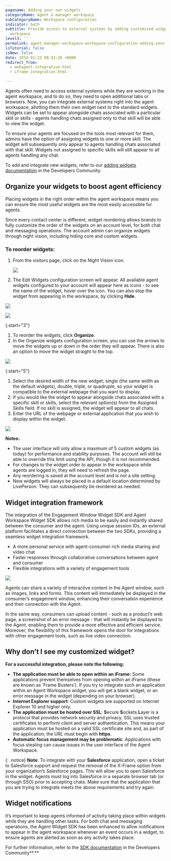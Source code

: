 ```yaml
---
pagename: Adding your own widgets
categoryName: Agent & manager workspace
subCategoryName: Workspace configuration
indicator: both
subtitle: Provide access to external systems by adding customized widgets to the agent
  workspace
level3: ''
permalink: agent-manager-workspace-workspace-configuration-adding-your-own-widgets.html
isTutorial: false
isNew: false
date: 2019-01-23 08:32:26 +0000
redirect_from:
  - webagent-integration.html
  - iframe-integration.html

---
```

Agents often need to access external systems while they are working in the agent workspace, and to do so, they need to open additional tabs or browsers. Now, you can integrate external systems right into the agent workspace, allotting them their own widget next to the standard widgets. Widgets can be set to appear alongside chats associated with a particular skill or skills - agents handling chats assigned only to that skill will be able to view the widget.

To ensure your agents are focused on the tools most relevant for them, admins have the option of assigning widgets to one or more skill. The widget will subsequently only appear to agents handling chats associated with that skill. Widgets not assigned to specific skills will still appear to all agents handling any chat.

To add and integrate new widgets, refer to our [adding widgets documentation](https://developers.liveperson.com/guides-agent-workspace-widget.html) in the Developers Community.

## Organize your widgets to boost agent efficiency

Placing widgets in the right order within the agent workspace means you can ensure the most useful widgets are the most easily accessible for agents.

Since every contact center is different, widget reordering allows brands to fully customize the order of the widgets on an account level, for both chat and messaging operations. The account admin can organize widgets through night vision, including hiding core and custom widgets.

### **To reorder widgets:**

1. From the visitors page, click on the Night Vision icon.

   ![](/img/adding-your-own-widgets-6.png)
2. The Edit Widgets configuration screen will appear. All available agent widgets configured to your account will appear here as icons - to see the name of the widget, hover over the icon. You can also stop the widget from appearing in the workspace, by clicking **Hide**.

![](/img/adding-your-own-widgets-1.png)

![](/img/adding-your-own-widgets-2.png)

{:start="3"}

1. To reorder the widgets, click **Organize**.
2. In the Organize widgets configuration screen, you can use the arrows to move the widgets up or down in the order they will appear. There is also an option to move the widget straight to the top.

![](/img/adding-your-own-widgets-3.png)

{:start="5"}

1. Select the desired width of the new widget; single (the same width as the default widgets), double, triple, or quadruple, so your widget is compatible to the external webpage that you want to display.
2. If you would like the widget to appear alongside chats associated with a specific skill or skills, select the relevant option(s) from the Assigned Skills field. If no skill is assigned, the widget will appear to all chats.
3. Enter the URL of the webpage or external application that you wish to display within the widget.

![](/img/adding-your-own-widgets-4.png)

<div class="notice">
<b>Notes:</b>
<ul>
<li>The user interface will only allow a maximum of 5 custom widgets (as today) for performance and stability purposes. The account will still be able to override this limit using the API, though it is not recommended.</li>
<li>For changes to the widget order to appear in the workspace while agents are logged in, they will need to refresh the page.</li>
<li>Any reordering is saved at the account level and is not a site setting.</li>
<li>New widgets will always be placed in a default location determined by LivePerson. They can subsequently be reordered as needed.</li>
</ul>
</div>

## Widget integration framework

The integration of the Engagement Window Widget SDK and Agent Workspace Widget SDK allows rich media to be easily and instantly shared between the consumer and the agent. Using unique session IDs, an external platform facilitates a direct connection between the two SDKs, providing a seamless widget integration framework.

* A more personal service with agent-consumer rich media sharing and video chat
* Faster responses through collaborative conversations between agent and consumer
* Flexible integrations with a variety of engagement tools

![](/img/adding-your-own-widgets-5.jpg)

Agents can share a variety of interactive content in the Agent window, such as images, links and forms. This content will immediately be displayed in the consumer’s engagement window, enhancing their conversation experience and their connection with the Agent.

In the same way, consumers can upload content - such as a product’s web page, a screenshot of an error message - that will instantly be displayed to the Agent, enabling them to provide a more effective and efficient service. Moreover, the flexibility of this framework opens the door for integrations with other engagement tools, such as live video connection.

## Why don’t I see my customized widget?

**For a successful integration, please note the following:**

* **The application must be able to open within an iFrame:** Some applications prevent themselves from opening within an iFrame (these are known as ‘Frame Busters’). If you try to integrate such an application within an Agent Workspace widget, you will get a blank widget, or an error message in the widget (depending on your browser).
* **Internet Explorer support**: Custom widgets are supported on Internet Explorer 10 and higher only.
* **The application must be hosted over SSL**: **S**ecure **S**ockets **L**ayer is a protocol that provides network security and privacy. SSL uses trusted certificates to perform client and server authentication. This means your application must be hosted on a valid SSL certificate site and, as part of the application, the URL must begin with **https**.
* **Automatic focus management may be problematic**: Applications with focus stealing can cause issues in the user interface of the Agent Workspace.

{: .notice}
**Note**: To integrate with your **Salesforce** application, open a ticket to Salesforce support and request the removal of the X-Frame option from your organization’s Salesforce pages. This will allow you to open Salesforce in the widget. Agents must log into Salesforce in a separate browser tab (or through SSO) prior to accepting chats. Make sure that the application that you are trying to integrate meets the above requirements and try again.

## Widget notifications

It’s important to keep agents informed of activity taking place within widgets while they are handling other tasks. For both chat and messaging operations, the Agent Widget SDK has been enhanced to allow notifications to appear in the agent workspace whenever an event occurs in a widget, to ensure agents are alerted as soon as any activity takes place.

For further information, refer to the [SDK documentation](https://developers.liveperson.com/agent-workspace-sdk-overview.html) in the Developers Community**.**
